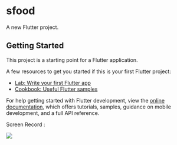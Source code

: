 # sfood

A new Flutter project.

## Getting Started

This project is a starting point for a Flutter application.

A few resources to get you started if this is your first Flutter project:

- [Lab: Write your first Flutter app](https://docs.flutter.dev/get-started/codelab)
- [Cookbook: Useful Flutter samples](https://docs.flutter.dev/cookbook)

For help getting started with Flutter development, view the
[online documentation](https://docs.flutter.dev/), which offers tutorials,
samples, guidance on mobile development, and a full API reference.

Screen Record : 

![](https://github.com/fiiann/sfood/blob/main/Simulator%20Screen%20Recording%20-%20iPhone%2013%20Pro%20Max%20-%202022-09-02%20at%2015.14.38.gif)